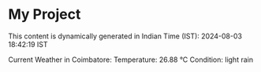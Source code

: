 # My Project

This content is dynamically generated in Indian Time (IST): 2024-08-03 18:42:19 IST


Current Weather in Coimbatore:
Temperature: 26.88 °C
Condition: light rain
